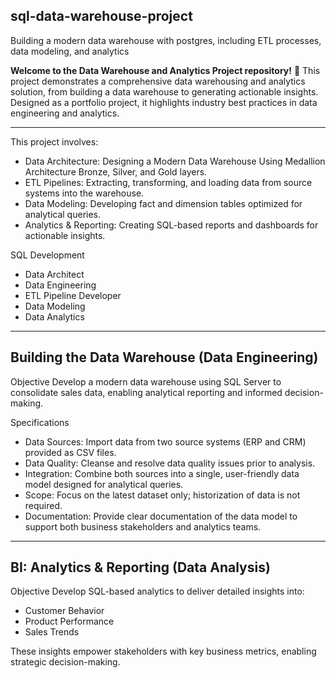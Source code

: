 ## __sql-data-warehouse-project__
Building a modern data warehouse with postgres, including ETL processes, data modeling, and analytics

__Welcome to the Data Warehouse and Analytics Project repository!__ 🚀
This project demonstrates a comprehensive data warehousing and analytics solution, from building a data warehouse to generating actionable insights. Designed as a portfolio project, it highlights industry best practices in data engineering and analytics.

---

This project involves:

- Data Architecture: Designing a Modern Data Warehouse Using Medallion Architecture Bronze, Silver, and Gold layers.
- ETL Pipelines: Extracting, transforming, and loading data from source systems into the warehouse.
- Data Modeling: Developing fact and dimension tables optimized for analytical queries.
- Analytics & Reporting: Creating SQL-based reports and dashboards for actionable insights.

SQL Development
- Data Architect
- Data Engineering
- ETL Pipeline Developer
- Data Modeling
- Data Analytics

---

## __Building the Data Warehouse (Data Engineering)__
Objective
Develop a modern data warehouse using SQL Server to consolidate sales data, enabling analytical reporting and informed decision-making.

Specifications
- Data Sources: Import data from two source systems (ERP and CRM) provided as CSV files.
- Data Quality: Cleanse and resolve data quality issues prior to analysis.
- Integration: Combine both sources into a single, user-friendly data model designed for analytical queries.
- Scope: Focus on the latest dataset only; historization of data is not required.
- Documentation: Provide clear documentation of the data model to support both business stakeholders and analytics teams.

---

## __BI: Analytics & Reporting (Data Analysis)__
Objective
Develop SQL-based analytics to deliver detailed insights into:

- Customer Behavior
- Product Performance
- Sales Trends

These insights empower stakeholders with key business metrics, enabling strategic decision-making.

